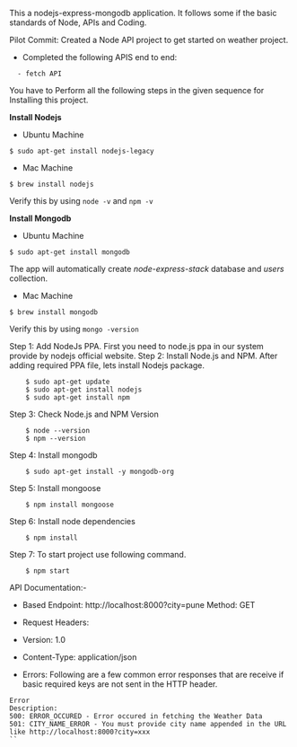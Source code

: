 This a nodejs-express-mongodb application. It follows some if the basic standards of Node, APIs and Coding.

Pilot Commit: Created a Node API project to get started on weather project.
- Completed the following APIS end to end:
```
  - fetch API
```

You have to Perform all the following steps in the given sequence for Installing this project.

**Install Nodejs**
- Ubuntu Machine
```
$ sudo apt-get install nodejs-legacy
```
- Mac Machine
```
$ brew install nodejs
```
Verify this by using `node -v` and `npm -v`

**Install Mongodb**
- Ubuntu Machine
```
$ sudo apt-get install mongodb
```
The app will automatically create *node-express-stack* database and *users* collection.

- Mac Machine
```
$ brew install mongodb
```
Verify this by using `mongo -version`

Step 1: Add NodeJs PPA. First you need to node.js ppa in our system provide by nodejs official website.
Step 2: Install Node.js and NPM. After adding required PPA file, lets install Nodejs package.
```
	$ sudo apt-get update
	$ sudo apt-get install nodejs
	$ sudo apt-get install npm
```

Step 3: Check Node.js and NPM Version
```
	$ node --version
	$ npm --version
```
Step 4: Install mongodb
```
	$ sudo apt-get install -y mongodb-org
```
Step 5: Install mongoose
```
	$ npm install mongoose
```
Step 6: Install node dependencies
```
    $ npm install
```

Step 7: To start project use following command.
```
	$ npm start
```

API Documentation:-

- Based Endpoint: http://localhost:8000?city=pune
Method: GET
- Request Headers:
- Version: 1.0

- Content-Type: application/json

- Errors: Following are a few common error responses that are receive if basic required keys are not sent in the HTTP header.
```
Error
Description:
500: ERROR_OCCURED - Error occured in fetching the Weather Data
501: CITY_NAME_ERROR - You must provide city name appended in the URL like http://localhost:8000?city=xxx
``